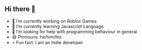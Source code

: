 ## Hi there 👋

- 🔭 I’m currently working on Roblox Games
- 🌱 I’m currently learning Javascriot Language
- 🤔 I’m looking for help with programming behaviour in general
- 😄 Pronouns: he/him/his
- ⚡ Fun fact: I am an Indie developer